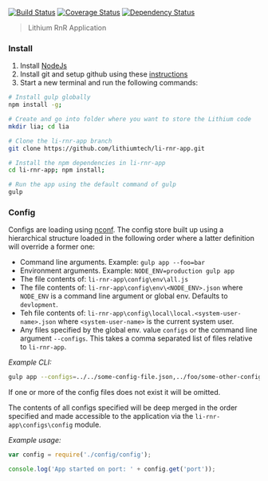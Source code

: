 [![Build Status][travis-image]][travis-url]  [![Coverage Status][coveralls-image]][coveralls-url] [![Dependency Status][depstat-image]][depstat-url]

> Lithium RnR Application

### Install

1. Install [NodeJs](http://nodejs.org/download/)
2. Install git and setup github using these [instructions](https://help.github.com/articles/set-up-git)
3. Start a new terminal and run the following commands:

```bash
# Install gulp globally
npm install -g;

# Create and go into folder where you want to store the Lithium code
mkdir lia; cd lia

# Clone the li-rnr-app branch
git clone https://github.com/lithiumtech/li-rnr-app.git

# Install the npm dependencies in li-rnr-app
cd li-rnr-app; npm install;

# Run the app using the default command of gulp
gulp
```

### Config

Configs are loading using [nconf](https://github.com/flatiron/nconf). The config store built up using a hierarchical
structure loaded in the following order where a latter definition will override a former one:

* Command line arguments. Example: `gulp app --foo=bar`
* Environment arguments. Example: `NODE_ENV=production gulp app`
* The file contents of: `li-rnr-app\config\env\all.js`
* The file contents of: `li-rnr-app\config\env\<NODE_ENV>.json` where `NODE_ENV` is a command line argument or global env. Defaults to `devlopment`.
* Teh file contents of: `li-rnr-app\config\local\local.<system-user-name>.json` where `<system-user-name>` is the current system user.
* Any files specified by the global env. value `configs` or the command line argument `--configs`. This takes a comma
separated list of files relative to `li-rnr-app`.

*Example CLI:*

```bash
gulp app --configs=../../some-config-file.json,../foo/some-other-config.json
```

If one or more of the config files does not exist it will be omitted.

The contents of all configs specified will be deep merged in the order specified and made accessible to the application via the `li-rnr-app\configs\config` module.

*Example usage:*

```javascript
var config = require('./config/config');

console.log('App started on port: ' + config.get('port'));
```

[travis-url]: http://travis-ci.org/lithiumtech/li-rnr-app
[travis-image]: https://secure.travis-ci.org/lithiumtech/li-rnr-app.png?branch=master

[coveralls-url]: https://coveralls.io/r/lithiumtech/li-rnr-app
[coveralls-image]: https://coveralls.io/repos/lithiumtech/li-rnr-app/badge.png

[depstat-url]: https://david-dm.org/adamayres/lithiumtech/li-rnr-app
[depstat-image]: https://david-dm.org/lithiumtech/li-rnr-app.png

[codeship-url]: https://www.codeship.io/projects/15170
[codeship-image]: https://www.codeship.io/projects/d8436310-85a1-0131-0cc1-4ef271363d26/status?branch=master
